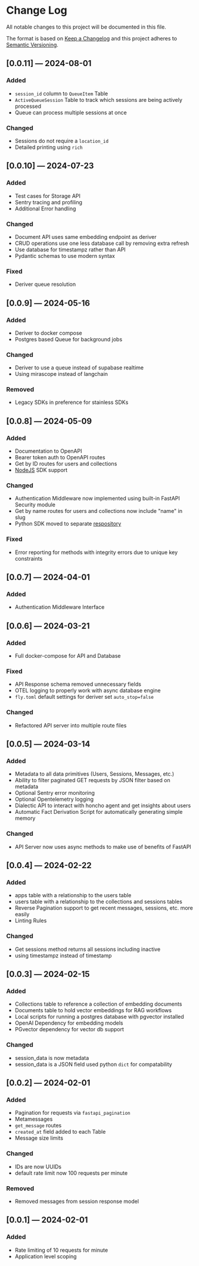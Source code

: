# Change Log
All notable changes to this project will be documented in this file.
 
The format is based on [Keep a Changelog](http://keepachangelog.com/)
and this project adheres to [Semantic Versioning](http://semver.org/).

## [0.0.11] — 2024-08-01

### Added

* `session_id` column to `QueueItem` Table
* `ActiveQueueSession` Table to track which sessions are being actively
processed
* Queue can process multiple sessions at once

### Changed

* Sessions do not require a `location_id`
* Detailed printing using `rich`

## [0.0.10] — 2024-07-23

### Added

* Test cases for Storage API
* Sentry tracing and profiling
* Additional Error handling

### Changed

* Document API uses same embedding endpoint as deriver
* CRUD operations use one less database call by removing extra refresh
* Use database for timestampz rather than API
* Pydantic schemas to use modern syntax

### Fixed

* Deriver queue resolution


## [0.0.9] — 2024-05-16

### Added

* Deriver to docker compose
* Postgres based Queue for background jobs

### Changed

* Deriver to use a queue instead of supabase realtime
* Using mirascope instead of langchain

### Removed

* Legacy SDKs in preference for stainless SDKs


## [0.0.8] — 2024-05-09

### Added

* Documentation to OpenAPI
* Bearer token auth to OpenAPI routes
* Get by ID routes for users and collections
* [NodeJS](https://github.com/plastic-labs/honcho-node) SDK support

### Changed

* Authentication Middleware now implemented using built-in FastAPI Security
module
* Get by name routes for users and collections now include "name" in slug
* Python SDK moved to separate [respository](https://github.com/plastic-labs/honcho-python)

### Fixed

* Error reporting for methods with integrity errors due to unique key
constraints

## [0.0.7] — 2024-04-01

### Added

* Authentication Middleware Interface

## [0.0.6] — 2024-03-21

### Added

* Full docker-compose for API and Database 

### Fixed

* API Response schema removed unnecessary fields
* OTEL logging to properly work with async database engine
* `fly.toml` default settings for deriver set `auto_stop=false`

### Changed

* Refactored API server into multiple route files


## [0.0.5] — 2024-03-14

### Added

* Metadata to all data primitives (Users, Sessions, Messages, etc.)
* Ability to filter paginated GET requests by JSON filter based on metadata
* Optional Sentry error monitoring
* Optional Opentelemetry logging
* Dialectic API to interact with honcho agent and get insights about users
* Automatic Fact Derivation Script for automatically generating simple memory

### Changed

* API Server now uses async methods to make use of benefits of FastAPI


## [0.0.4] — 2024-02-22

### Added

* apps table with a relationship to the users table
* users table with a relationship to the collections and sessions tables
* Reverse Pagination support to get recent messages, sessions, etc. more easily
* Linting Rules

### Changed

* Get sessions method returns all sessions including inactive
* using timestampz instead of timestamp 


## [0.0.3] — 2024-02-15

### Added

* Collections table to reference a collection of embedding documents
* Documents table to hold vector embeddings for RAG workflows
* Local scripts for running a postgres database with pgvector installed
* OpenAI Dependency for embedding models
* PGvector dependency for vector db support

### Changed

* session_data is now metadata
* session_data is a JSON field used python `dict` for compatability


## [0.0.2] — 2024-02-01

### Added

* Pagination for requests via `fastapi_pagination`
* Metamessages
* `get_message` routes
* `created_at` field added to each Table
* Message size limits

### Changed

* IDs are now UUIDs
* default rate limit now 100 requests per minute

### Removed

* Removed messages from session response model


## [0.0.1] — 2024-02-01

### Added

* Rate limiting of 10 requests for minute
* Application level scoping


